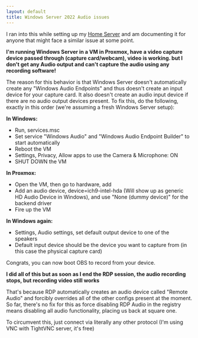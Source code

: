 ```yaml
---
layout: default
title: Windows Server 2022 Audio issues
---
```


I ran into this while setting up my [Home Server](./homeserver.html) and am documenting it for anyone that might face a similar issue at some point.

**I'm running Windows Server in a VM in Proxmox, have a video capture device passed through (capture card/webcam), video is working. but I don't get any Audio output and can't capture the audio using any recording software!**

The reason for this behavior is that Windows Server doesn't automatically create any "Windows Audio Endpoints" and thus doesn't create an input device for your capture card. It also doesn't create an audio input device if there are no audio output devices present. To fix this, do the following, exactly in this order (we're assuming a fresh Windows Server setup):

**In Windows:**

* Run, services.msc
* Set service "Windows Audio" and "Windows Audio Endpoint Builder" to start automatically
* Reboot the VM
* Settings, Privacy, Allow apps to use the Camera & Microphone: ON
* SHUT DOWN the VM

**In Proxmox:**

* Open the VM, then go to hardware, add
* Add an audio device, device=ich9-intel-hda (Will show up as generic HD Audio Device in Windows), and use "None (dummy device)" for the backend driver
* Fire up the VM

**In Windows again:**

* Settings, Audio settings, set default output device to one of the speakers
* Default input device should be the device you want to capture from (in this case the physical capture card)

Congrats, you can now boot OBS to record from your device.

**I did all of this but as soon as I end the RDP session, the audio recording stops, but recording video still works**

That's because RDP automatically creates an audio device called "Remote Audio" and forcibly overrides all of the other configs present at the moment. So far, there's no fix for this as force disabling RDP Audio in the registry means disabling all audio functionality, placing us back at square one.

To circumvent this, just connect via literally any other protocol (I'm using VNC with TightVNC server, it's free)

